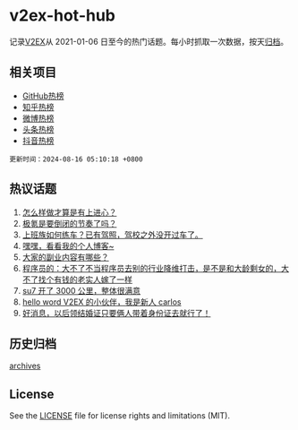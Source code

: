 # v2ex-hot-hub

 记录[V2EX](https://www.v2ex.com/)从 2021-01-06 日至今的热门话题。每小时抓取一次数据，按天[归档](archives)。
 
 ## 相关项目

- [GitHub热榜](https://github.com/lonnyzhang423/github-hot-hub)
- [知乎热榜](https://github.com/lonnyzhang423/zhihu-hot-hub)
- [微博热榜](https://github.com/lonnyzhang423/weibo-hot-hub)
- [头条热榜](https://github.com/lonnyzhang423/toutiao-hot-hub)
- [抖音热榜](https://github.com/lonnyzhang423/douyin-hot-hub)


 `更新时间：2024-08-16 05:10:18 +0800`

## 热议话题

1. [怎么样做才算是有上进心？](https://www.v2ex.com/t/1065085)
1. [极氪是要倒闭的节奏了吗？](https://www.v2ex.com/t/1065098)
1. [上班族如何练车？已有驾照，驾校之外没开过车了。](https://www.v2ex.com/t/1065159)
1. [嘿嘿，看看我的个人博客~](https://www.v2ex.com/t/1065171)
1. [大家的副业内容有哪些？](https://www.v2ex.com/t/1065124)
1. [程序员的：大不了不当程序员去别的行业降维打击，是不是和大龄剩女的，大不了找个有钱的老实人嫁了一样](https://www.v2ex.com/t/1065107)
1. [su7 开了 3000 公里，整体很满意](https://www.v2ex.com/t/1065131)
1. [hello word V2EX 的小伙伴，我是新人 carlos](https://www.v2ex.com/t/1065313)
1. [好消息，以后领结婚证只要俩人带着身份证去就行了！](https://www.v2ex.com/t/1065161)

## 历史归档

[archives](archives)

## License

See the [LICENSE](LICENSE) file for license rights and limitations (MIT).
